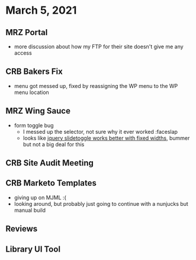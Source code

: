 # March 5, 2021

## MRZ Portal
- more discussion about how my FTP for their site doesn't give me any access

## CRB Bakers Fix
- menu got messed up, fixed by reassigning the WP menu to the WP menu location

## MRZ Wing Sauce
- form toggle bug
	- I messed up the selector, not sure why it ever worked :faceslap
	- looks like [jquery slidetoggle works better with fixed widths](https://www.bennadel.com/blog/2263-use-jquerys-slidedown-with-fixed-width-elements-to-prevent-jumping.htm), bummer but not a big deal for this

## CRB Site Audit Meeting

## CRB Marketo Templates
- giving up on MJML :(
- looking around, but probably just going to continue with a nunjucks but manual build

## Reviews

## Library UI Tool